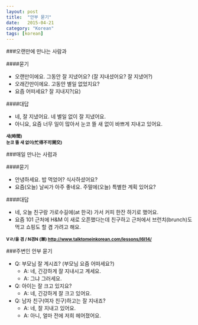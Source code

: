 ```yaml
---
layout: post
title:  "안부 묻기"
date:   2015-04-21
category: "Korean"
tags: [korean]
---
```


###오랜만에 만나는 사람과

####묻기
* 오랜만이에요. 그동안 잘 지냈어요? (잘 지내셨어요? 잘 지냈어?)
* 오래간만이에요. 고동안 별일 없었지요?
* 요즘 어떠세요? 잘 지내지?(요)

####대답
* 네, 잘 지냈어요. 네 별일 없이 잘 지냈어요.
* 아니요, 요즘 너무 일이 많아서 눈코 뜰 새 없이 바쁘게 지내고 있어요.

<sub><b>
새(時間)<br/>
눈코 뜰 새 없이(忙得不可開交) 
</b></sub>


###매일 만나는 사럼과

####묻기
* 안녕하세요. 밥 먹었어? 식사하셨어요?
* 요즘(오늘) 날씨가 아주 좋네요. 주말에(오늘) 특별한 계획 있어요?

####대답
* 네, 오늘 친구랑 가로수길에(at 한국) 가서 커피 한잔 하기로 했어요.
* 요즘 101 근처에 H&M 이 새로 오픈했다는데 친구하고 근처에서 브런치(brunch)도 먹고 쇼핑도 할 겸 가려고 해요.

<sub><b>
Vㄹ/을 겸 / N겸N (兼) http://www.talktomeinkorean.com/lessons/l6l14/
</b></sub>


###주변인 안부 묻기

* Q: 부모님 잘 계시죠? (부모님 요즘 어떠세요?)
	* A: 네, 긴강하게 잘 지내시고 계세요. 
	* A: 그냐 그러세요.
* Q: 아이는 잘 크고 있지요?
	* A: 네, 긴강하게 잘 크고 있어요.
* Q: 남자 친구(여자 친구)하고는 잘 지내죠?
	* A: 네, 잘 지내고 있어요.
	* A: 아니, 얼마 전에 저희 헤어졌어요.


